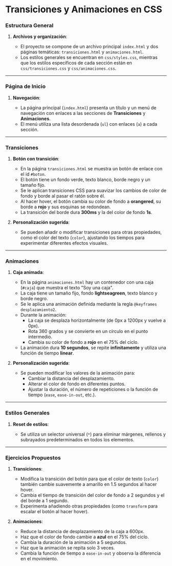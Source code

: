 # Transiciones y Animaciones en CSS

### Estructura General

1. **Archivos y organización**:

   - El proyecto se compone de un archivo principal `index.html` y dos páginas temáticas: `transiciones.html` y `animaciones.html`.
   - Los estilos generales se encuentran en `css/styles.css`, mientras que los estilos específicos de cada sección están en `css/transiciones.css` y `css/animaciones.css`.

---

### Página de Inicio

1. **Navegación**:

   - La página principal (`index.html`) presenta un título y un menú de navegación con enlaces a las secciones de **Transiciones** y **Animaciones**.
   - El menú utiliza una lista desordenada (`ul`) con enlaces (`a`) a cada sección.

---

### Transiciones

1. **Botón con transición**:

   - En la página `transiciones.html` se muestra un botón de enlace con el id `#boton`.
   - El botón tiene un fondo verde, texto blanco, borde negro y un tamaño fijo.
   - Se le aplican transiciones CSS para suavizar los cambios de color de fondo y borde al pasar el ratón sobre él.
   - Al hacer hover, el botón cambia su color de fondo a **orangered**, su borde a **rojo** y sus esquinas se redondean.
   - La transición del borde dura **300ms** y la del color de fondo **1s**.

2. **Personalización sugerida**:

   - Se pueden añadir o modificar transiciones para otras propiedades, como el color del texto (`color`), ajustando los tiempos para experimentar diferentes efectos visuales.

---

### Animaciones

1. **Caja animada**:

   - En la página `animaciones.html` hay un contenedor con una caja (`#caja`) que muestra el texto "Soy una caja".
   - La caja tiene un tamaño fijo, fondo **lightseagreen**, texto blanco y borde negro.
   - Se le aplica una animación definida mediante la regla `@keyframes desplazamiento2`.
   - Durante la animación:
     - La caja se desplaza horizontalmente (de 0px a 1200px y vuelve a 0px).
     - Rota 360 grados y se convierte en un círculo en el punto intermedio.
     - Cambia su color de fondo a **rojo** en el 75% del ciclo.
   - La animación dura **10 segundos**, se repite **infinitamente** y utiliza una función de tiempo **linear**.

2. **Personalización sugerida**:

   - Se pueden modificar los valores de la animación para:
     - Cambiar la distancia del desplazamiento.
     - Alterar el color de fondo en diferentes puntos.
     - Ajustar la duración, el número de repeticiones o la función de tiempo (`ease`, `ease-in-out`, etc.).

---

### Estilos Generales

1. **Reset de estilos**:

   - Se utiliza un selector universal (`*`) para eliminar márgenes, rellenos y subrayados predeterminados en todos los elementos.

---

### Ejercicios Propuestos

1. **Transiciones**:

   - Modifica la transición del botón para que el color de texto (`color`) también cambie suavemente a amarillo en 1.5 segundos al hacer hover.
   - Cambia el tiempo de transición del color de fondo a 2 segundos y el del borde a 1 segundo.
   - Experimenta añadiendo otras propiedades (como `transform` para escalar el botón al hacer hover).

2. **Animaciones**:

   - Reduce la distancia de desplazamiento de la caja a 600px.
   - Haz que el color de fondo cambie a **azul** en el 75% del ciclo.
   - Cambia la duración de la animación a 5 segundos.
   - Haz que la animación se repita solo 3 veces.
   - Cambia la función de tiempo a `ease-in-out` y observa la diferencia en el movimiento.